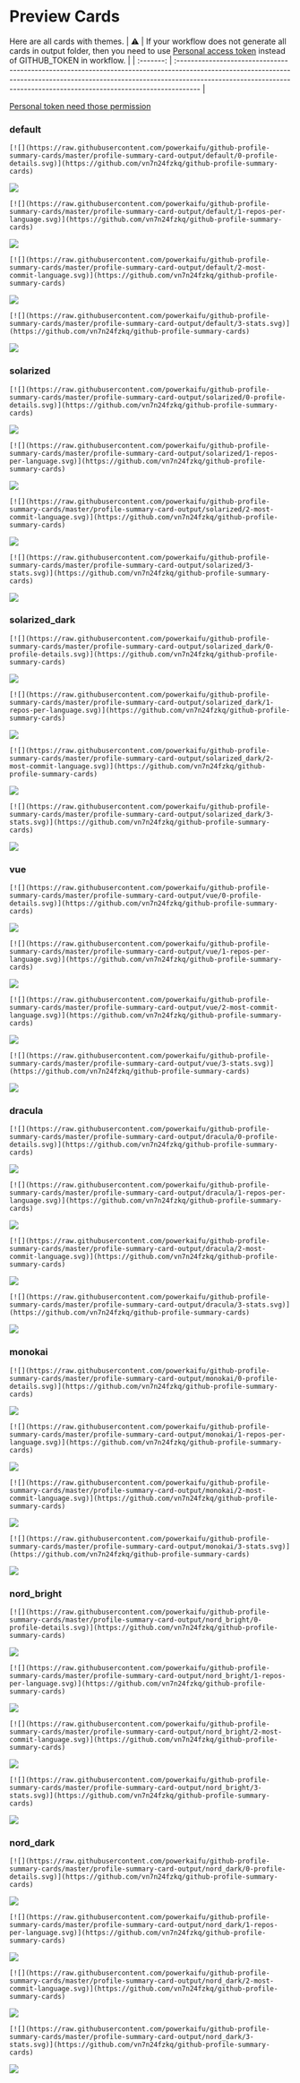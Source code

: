 
# Preview Cards

Here are all cards with themes.
| :warning: | If your workflow does not generate all cards in output folder, then you need to use [Personal access token](https://docs.github.com/en/actions/configuring-and-managing-workflows/creating-and-storing-encrypted-secrets) instead of GITHUB_TOKEN in workflow. |
| :-------: | :------------------------------------------------------------------------------------------------------------------------------------------------------------------------------------------------------------------------------------------------ |

[Personal token need those permission](https://github.com/vn7n24fzkq/github-profile-summary-cards/wiki/Personal-access-token-permissions)


### default


```
[![](https://raw.githubusercontent.com/powerkaifu/github-profile-summary-cards/master/profile-summary-card-output/default/0-profile-details.svg)](https://github.com/vn7n24fzkq/github-profile-summary-cards)
```
![](https://raw.githubusercontent.com/powerkaifu/github-profile-summary-cards/master/profile-summary-card-output/default/0-profile-details.svg)


```
[![](https://raw.githubusercontent.com/powerkaifu/github-profile-summary-cards/master/profile-summary-card-output/default/1-repos-per-language.svg)](https://github.com/vn7n24fzkq/github-profile-summary-cards)
```
![](https://raw.githubusercontent.com/powerkaifu/github-profile-summary-cards/master/profile-summary-card-output/default/1-repos-per-language.svg)


```
[![](https://raw.githubusercontent.com/powerkaifu/github-profile-summary-cards/master/profile-summary-card-output/default/2-most-commit-language.svg)](https://github.com/vn7n24fzkq/github-profile-summary-cards)
```
![](https://raw.githubusercontent.com/powerkaifu/github-profile-summary-cards/master/profile-summary-card-output/default/2-most-commit-language.svg)


```
[![](https://raw.githubusercontent.com/powerkaifu/github-profile-summary-cards/master/profile-summary-card-output/default/3-stats.svg)](https://github.com/vn7n24fzkq/github-profile-summary-cards)
```
![](https://raw.githubusercontent.com/powerkaifu/github-profile-summary-cards/master/profile-summary-card-output/default/3-stats.svg)


### solarized


```
[![](https://raw.githubusercontent.com/powerkaifu/github-profile-summary-cards/master/profile-summary-card-output/solarized/0-profile-details.svg)](https://github.com/vn7n24fzkq/github-profile-summary-cards)
```
![](https://raw.githubusercontent.com/powerkaifu/github-profile-summary-cards/master/profile-summary-card-output/solarized/0-profile-details.svg)


```
[![](https://raw.githubusercontent.com/powerkaifu/github-profile-summary-cards/master/profile-summary-card-output/solarized/1-repos-per-language.svg)](https://github.com/vn7n24fzkq/github-profile-summary-cards)
```
![](https://raw.githubusercontent.com/powerkaifu/github-profile-summary-cards/master/profile-summary-card-output/solarized/1-repos-per-language.svg)


```
[![](https://raw.githubusercontent.com/powerkaifu/github-profile-summary-cards/master/profile-summary-card-output/solarized/2-most-commit-language.svg)](https://github.com/vn7n24fzkq/github-profile-summary-cards)
```
![](https://raw.githubusercontent.com/powerkaifu/github-profile-summary-cards/master/profile-summary-card-output/solarized/2-most-commit-language.svg)


```
[![](https://raw.githubusercontent.com/powerkaifu/github-profile-summary-cards/master/profile-summary-card-output/solarized/3-stats.svg)](https://github.com/vn7n24fzkq/github-profile-summary-cards)
```
![](https://raw.githubusercontent.com/powerkaifu/github-profile-summary-cards/master/profile-summary-card-output/solarized/3-stats.svg)


### solarized_dark


```
[![](https://raw.githubusercontent.com/powerkaifu/github-profile-summary-cards/master/profile-summary-card-output/solarized_dark/0-profile-details.svg)](https://github.com/vn7n24fzkq/github-profile-summary-cards)
```
![](https://raw.githubusercontent.com/powerkaifu/github-profile-summary-cards/master/profile-summary-card-output/solarized_dark/0-profile-details.svg)


```
[![](https://raw.githubusercontent.com/powerkaifu/github-profile-summary-cards/master/profile-summary-card-output/solarized_dark/1-repos-per-language.svg)](https://github.com/vn7n24fzkq/github-profile-summary-cards)
```
![](https://raw.githubusercontent.com/powerkaifu/github-profile-summary-cards/master/profile-summary-card-output/solarized_dark/1-repos-per-language.svg)


```
[![](https://raw.githubusercontent.com/powerkaifu/github-profile-summary-cards/master/profile-summary-card-output/solarized_dark/2-most-commit-language.svg)](https://github.com/vn7n24fzkq/github-profile-summary-cards)
```
![](https://raw.githubusercontent.com/powerkaifu/github-profile-summary-cards/master/profile-summary-card-output/solarized_dark/2-most-commit-language.svg)


```
[![](https://raw.githubusercontent.com/powerkaifu/github-profile-summary-cards/master/profile-summary-card-output/solarized_dark/3-stats.svg)](https://github.com/vn7n24fzkq/github-profile-summary-cards)
```
![](https://raw.githubusercontent.com/powerkaifu/github-profile-summary-cards/master/profile-summary-card-output/solarized_dark/3-stats.svg)


### vue


```
[![](https://raw.githubusercontent.com/powerkaifu/github-profile-summary-cards/master/profile-summary-card-output/vue/0-profile-details.svg)](https://github.com/vn7n24fzkq/github-profile-summary-cards)
```
![](https://raw.githubusercontent.com/powerkaifu/github-profile-summary-cards/master/profile-summary-card-output/vue/0-profile-details.svg)


```
[![](https://raw.githubusercontent.com/powerkaifu/github-profile-summary-cards/master/profile-summary-card-output/vue/1-repos-per-language.svg)](https://github.com/vn7n24fzkq/github-profile-summary-cards)
```
![](https://raw.githubusercontent.com/powerkaifu/github-profile-summary-cards/master/profile-summary-card-output/vue/1-repos-per-language.svg)


```
[![](https://raw.githubusercontent.com/powerkaifu/github-profile-summary-cards/master/profile-summary-card-output/vue/2-most-commit-language.svg)](https://github.com/vn7n24fzkq/github-profile-summary-cards)
```
![](https://raw.githubusercontent.com/powerkaifu/github-profile-summary-cards/master/profile-summary-card-output/vue/2-most-commit-language.svg)


```
[![](https://raw.githubusercontent.com/powerkaifu/github-profile-summary-cards/master/profile-summary-card-output/vue/3-stats.svg)](https://github.com/vn7n24fzkq/github-profile-summary-cards)
```
![](https://raw.githubusercontent.com/powerkaifu/github-profile-summary-cards/master/profile-summary-card-output/vue/3-stats.svg)


### dracula


```
[![](https://raw.githubusercontent.com/powerkaifu/github-profile-summary-cards/master/profile-summary-card-output/dracula/0-profile-details.svg)](https://github.com/vn7n24fzkq/github-profile-summary-cards)
```
![](https://raw.githubusercontent.com/powerkaifu/github-profile-summary-cards/master/profile-summary-card-output/dracula/0-profile-details.svg)


```
[![](https://raw.githubusercontent.com/powerkaifu/github-profile-summary-cards/master/profile-summary-card-output/dracula/1-repos-per-language.svg)](https://github.com/vn7n24fzkq/github-profile-summary-cards)
```
![](https://raw.githubusercontent.com/powerkaifu/github-profile-summary-cards/master/profile-summary-card-output/dracula/1-repos-per-language.svg)


```
[![](https://raw.githubusercontent.com/powerkaifu/github-profile-summary-cards/master/profile-summary-card-output/dracula/2-most-commit-language.svg)](https://github.com/vn7n24fzkq/github-profile-summary-cards)
```
![](https://raw.githubusercontent.com/powerkaifu/github-profile-summary-cards/master/profile-summary-card-output/dracula/2-most-commit-language.svg)


```
[![](https://raw.githubusercontent.com/powerkaifu/github-profile-summary-cards/master/profile-summary-card-output/dracula/3-stats.svg)](https://github.com/vn7n24fzkq/github-profile-summary-cards)
```
![](https://raw.githubusercontent.com/powerkaifu/github-profile-summary-cards/master/profile-summary-card-output/dracula/3-stats.svg)


### monokai


```
[![](https://raw.githubusercontent.com/powerkaifu/github-profile-summary-cards/master/profile-summary-card-output/monokai/0-profile-details.svg)](https://github.com/vn7n24fzkq/github-profile-summary-cards)
```
![](https://raw.githubusercontent.com/powerkaifu/github-profile-summary-cards/master/profile-summary-card-output/monokai/0-profile-details.svg)


```
[![](https://raw.githubusercontent.com/powerkaifu/github-profile-summary-cards/master/profile-summary-card-output/monokai/1-repos-per-language.svg)](https://github.com/vn7n24fzkq/github-profile-summary-cards)
```
![](https://raw.githubusercontent.com/powerkaifu/github-profile-summary-cards/master/profile-summary-card-output/monokai/1-repos-per-language.svg)


```
[![](https://raw.githubusercontent.com/powerkaifu/github-profile-summary-cards/master/profile-summary-card-output/monokai/2-most-commit-language.svg)](https://github.com/vn7n24fzkq/github-profile-summary-cards)
```
![](https://raw.githubusercontent.com/powerkaifu/github-profile-summary-cards/master/profile-summary-card-output/monokai/2-most-commit-language.svg)


```
[![](https://raw.githubusercontent.com/powerkaifu/github-profile-summary-cards/master/profile-summary-card-output/monokai/3-stats.svg)](https://github.com/vn7n24fzkq/github-profile-summary-cards)
```
![](https://raw.githubusercontent.com/powerkaifu/github-profile-summary-cards/master/profile-summary-card-output/monokai/3-stats.svg)


### nord_bright


```
[![](https://raw.githubusercontent.com/powerkaifu/github-profile-summary-cards/master/profile-summary-card-output/nord_bright/0-profile-details.svg)](https://github.com/vn7n24fzkq/github-profile-summary-cards)
```
![](https://raw.githubusercontent.com/powerkaifu/github-profile-summary-cards/master/profile-summary-card-output/nord_bright/0-profile-details.svg)


```
[![](https://raw.githubusercontent.com/powerkaifu/github-profile-summary-cards/master/profile-summary-card-output/nord_bright/1-repos-per-language.svg)](https://github.com/vn7n24fzkq/github-profile-summary-cards)
```
![](https://raw.githubusercontent.com/powerkaifu/github-profile-summary-cards/master/profile-summary-card-output/nord_bright/1-repos-per-language.svg)


```
[![](https://raw.githubusercontent.com/powerkaifu/github-profile-summary-cards/master/profile-summary-card-output/nord_bright/2-most-commit-language.svg)](https://github.com/vn7n24fzkq/github-profile-summary-cards)
```
![](https://raw.githubusercontent.com/powerkaifu/github-profile-summary-cards/master/profile-summary-card-output/nord_bright/2-most-commit-language.svg)


```
[![](https://raw.githubusercontent.com/powerkaifu/github-profile-summary-cards/master/profile-summary-card-output/nord_bright/3-stats.svg)](https://github.com/vn7n24fzkq/github-profile-summary-cards)
```
![](https://raw.githubusercontent.com/powerkaifu/github-profile-summary-cards/master/profile-summary-card-output/nord_bright/3-stats.svg)


### nord_dark


```
[![](https://raw.githubusercontent.com/powerkaifu/github-profile-summary-cards/master/profile-summary-card-output/nord_dark/0-profile-details.svg)](https://github.com/vn7n24fzkq/github-profile-summary-cards)
```
![](https://raw.githubusercontent.com/powerkaifu/github-profile-summary-cards/master/profile-summary-card-output/nord_dark/0-profile-details.svg)


```
[![](https://raw.githubusercontent.com/powerkaifu/github-profile-summary-cards/master/profile-summary-card-output/nord_dark/1-repos-per-language.svg)](https://github.com/vn7n24fzkq/github-profile-summary-cards)
```
![](https://raw.githubusercontent.com/powerkaifu/github-profile-summary-cards/master/profile-summary-card-output/nord_dark/1-repos-per-language.svg)


```
[![](https://raw.githubusercontent.com/powerkaifu/github-profile-summary-cards/master/profile-summary-card-output/nord_dark/2-most-commit-language.svg)](https://github.com/vn7n24fzkq/github-profile-summary-cards)
```
![](https://raw.githubusercontent.com/powerkaifu/github-profile-summary-cards/master/profile-summary-card-output/nord_dark/2-most-commit-language.svg)


```
[![](https://raw.githubusercontent.com/powerkaifu/github-profile-summary-cards/master/profile-summary-card-output/nord_dark/3-stats.svg)](https://github.com/vn7n24fzkq/github-profile-summary-cards)
```
![](https://raw.githubusercontent.com/powerkaifu/github-profile-summary-cards/master/profile-summary-card-output/nord_dark/3-stats.svg)

